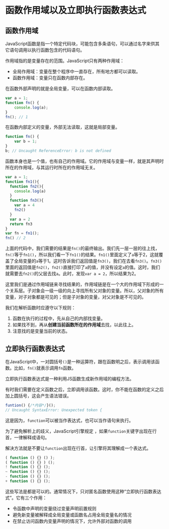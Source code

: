 # 函数作用域以及立即执行函数表达式

## 函数作用域

JavaScript函数是指一个特定代码块，可能包含多条语句，可以通过名字来供其它语句调用以执行函数包含的代码语句。

作用域指的是变量存在的范围。JavaScript只有两种作用域：
- 全局作用域：变量在整个程序中一直存在，所有地方都可以读取。
- 函数作用域：变量只在函数内部存在。

在函数外部声明的就是全局变量，可以在函数内部读取。

```js
var a = 1;
function fn() {
    console.log(a);
}
fn(); // 1
```

在函数内部定义的变量，外部无法读取，这就是局部变量。

```js
function fn() {
    var b = 1;
}
b; // Uncaught ReferenceError: b is not defined
```


函数本身也是一个值，也有自己的作用域。它的作用域与变量一样，就是其声明时所在的作用域，与其运行时所在的作用域无关。

```js
var a = 1;
function fn1(){
  function fn2(){
    console.log(a)
  }
  function fn3(){
    var a = 4
    fn2()
  }
  var a = 2
  return fn3
}
var fn = fn1();
fn() // 2
```

上面的代码中，我们需要的结果是`fn()`的最终输出。我们先一层一层的往上找，`fn()`等于`fn1()`，所以我们看一下`fn1()`的结果。`fn1()`里面定义了`a`等于2，这就覆盖了全局变量的`a`等于1。这时告诉我们返回值是`fn3()`，我们在去看`fn3()`。`fn3()`里面的返回值是`fn2()`，`fn2()`直接打印了`a`的值，并没有设定`a`的值。这时，我们就需要去`fn2()`的父层去找`a`。此时，发现`var a = 2`，所以结果为2。

这里我们是通过作用域链来寻找结果的，作用域链是在一个大的作用域下形成的一个关系层。子对象会一级一级的向上寻找所有父对象的变量。所以，父对象的所有变量，对子对象都是可见的；但是子对象的变量，对父对象是不可见的。

我们在解析函数时应遵守以下规则：
1. 函数在执行的过程中，先从自己的内部找变量。
2. 如果找不到，再从**创建当前函数所在的作用域**去找，以此往上。
3. 注意找的是变量当前的状态。


##  立即执行函数表达式

在JavaScript中，一对圆括号`()`是一种运算符，跟在函数明之后，表示调用该函数。比如，`fn()`就表示调用`fn`函数。

立即执行函数表达式是一种利用JS函数生成新作用域的编程方法。

有时我们需要在定义函数之后，立即调用该函数。这时，你不能在函数的定义之后加上圆括号，这会产生语法错误。

```js
funtion() {/*内容*/}();
// Uncaught SyntaxError: Unexpected token {
```

这是因为，`function`可以被当作表达式，也可以当作语句来执行。

为了避免解析上的歧义，JavaScript引擎规定 ，如果`function`关键字出现在行首，一律解释成语句。

解决方法就是不要让`function`出现在行首，让引擎将其理解成一个表达式。

```js
( function () {} () );
( function () {} ) ();
! function () {} ();
~ function () {} ();
- function () {} ();
+ function () {} ();
```

这些写法是都是可以的。通常情况下，只对匿名函数使用这种“立即执行函数表达式”。它有三个作用：

- 令函数中声明的变量绕过变量声明前置规则
- 避免新变量被解释成全局变量或函数名占用全局变量名的情况
- 在禁止访问函数内变量声明的情况下，允许外部对函数的调用

